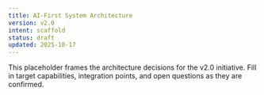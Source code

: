 ```yaml
---
title: AI-First System Architecture
version: v2.0
intent: scaffold
status: draft
updated: 2025-10-17
---
```


This placeholder frames the architecture decisions for the v2.0 initiative.
Fill in target capabilities, integration points, and open questions as they are confirmed.

